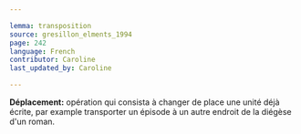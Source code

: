 ```yaml
---

lemma: transposition
source: gresillon_elments_1994
page: 242
language: French
contributor: Caroline
last_updated_by: Caroline

---
```


**Déplacement:** opération qui consista à changer de place une unité déjà écrite, par example transporter un épisode à un autre endroit de la diégèse d'un roman.
